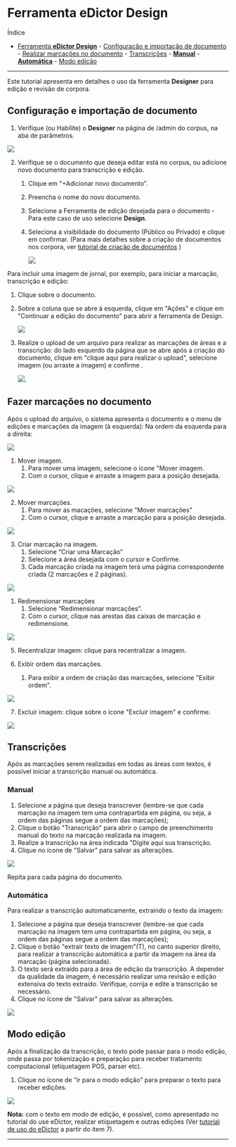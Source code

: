 # Ferramenta **eDictor Design**

Índice

- [Ferramenta **eDictor Design**](#ferramenta-edictor-design)
      - [Configuração e importação de documento](#configuração-e-importação-de-documento)
      - [Realizar marcações no documento](#realizar-marcações-no-documento)
      - [Transcrições](#transcrições)
        - [**Manual**](#manual)
        - [**Automática**](#automática)
      - [Modo edição](#modo-edição)

---

Este tutorial apresenta em detalhes o uso da ferramenta **Designer** para edição e revisão de corpora.

## Configuração e importação de documento

1. Verifique (ou Habilite) o **Designer** na página de /admin do corpus, na aba de parâmetros.

![](./images/du/designer-1.png)

2. Verifique se o documento que deseja editar está no corpus, ou adicione novo documento para transcrição e edição.

   1. Clique em "+Adicionar novo documento".
   2. Preencha o nome do novo documento.
   3. Selecione a Ferramenta de edição desejada para o documento - Para este caso de uso selecione **Design**.
   4. Seleciona a visibilidade do documento (Público ou Privado) e clique em confirmar. (Para mais detalhes sobre a criação de documentos nos corpora, ver [tutorial de criação de documentos](../../edictor/pt-br/create-document.md) )

      ![](./images/du/designer-2.png)

Para incluir uma imagem de jornal, por exemplo, para iniciar a marcação, transcrição e edição:

1. Clique sobre o documento.
2. Sobre a coluna que se abre à esquerda, clique em "Ações" e clique em "Continuar a edição do documento" para abrir a ferramenta de Design.

   ![](./images/du/designer-3.png)

3. Realize o upload de um arquivo para realizar as marcações de áreas e a transcrição: do lado esquerdo da página que se abre após a criação do documento, clique em "clique aqui para realizar o upload", selecione imagem (ou arraste a imagem) e confirme .

   ![](./images/du/designer-4.png).

## Fazer marcações no documento

Após o upload do arquivo, o sistema apresenta o documento e o menu de edições e marcações da imagem (à esquerda):
Na ordem da esquerda para a direita:

![](./images/du/designer-5.png)

1. Mover imagem.
   1. Para mover uma imagem, selecione o ícone "Mover imagem.
   2. Com o cursor, clique e arraste a imagem para a posição desejada.

![](./images/du/designer-6.png)

2. Mover marcações.
   1. Para mover as macações, selecione "Mover marcações"
   2. Com o cursor, clique e arraste a marcação para a posição desejada.

![](./images/du/designer-7.png)

3. Criar marcação na imagem.
   1. Selecione “Criar uma Marcação”
   2. Selecione a área desejada com o cursor e Confirme.
   3. Cada marcação criada na imagem terá uma página correspondente criada (2 marcações e 2 páginas).

![](./images/du/designer-8.png)

1. Redimensionar marcações
   1. Selecione “Redimensionar marcações”.
   2. Com o cursor, clique nas arestas das caixas de marcação e redimensione.

![](./images/du/designer-9.png)

5. Recentralizar imagem: clique para recentralizar a imagem.

6. Exibir ordem das marcações.
   1. Para exibir a ordem de criação das marcações, selecione "Exibir ordem".

![](./images/du/designer-10.png)

7. Excluir imagem: clique sobre o ícone "Excluir imagem" e confirme.

![](./images/du/designer-11.png)

## Transcrições

Após as marcações serem realizadas em todas as áreas com textos, é possível iniciar a transcrição manual ou automática.

### Manual

1. Selecione a página que deseja transcrever (lembre-se que cada marcação na imagem tem uma contrapartida em página, ou seja, a ordem das páginas segue a ordem das marcações);
2. Clique o botão "Transcrição" para abrir o campo de preenchimento manual do texto na marcação realizada na imagem.
3. Realize a transcrição na área indicada "Digite aqui sua transcrição.
4. Clique no ícone de "Salvar" para salvar as alterações.

![](./images/du/designer-12.png)

Repita para cada página do documento.

### Automática

Para realizar a transcrição automaticamente, extraindo o texto da imagem:

1. Selecione a página que deseja transcrever (lembre-se que cada marcação na imagem tem uma contrapartida em página, ou seja, a ordem das páginas segue a ordem das marcações);
2. Clique o botão "extrair texto de imagem"(T), no canto superior direito, para realizar a transcrição automática a partir da imagem na área da marcação (página selecionada).
3. O texto será extraído para a área de edição da transcrição. A depender da qualidade da imagem, é necessário realizar uma revisão e edição extensiva do texto extraído. Verifique, corrija e edite a transcrição se necessário.
4. Clique no ícone de "Salvar" para salvar as alterações.

![](./images/du/designer-13.png)

## Modo edição

Após a finalização da transcrição, o texto pode passar para o modo edição, onde passa por tokenização e preparação para receber tratamento computacional (etiquetagem POS, parser etc).

1. Clique no ícone de "ir para o modo edição" para preparar o texto para receber edições.

![](./images/du/designer-14.png)

**Nota:** com o texto em modo de edição, é possível, como apresentado no tutorial do use eDictor, realizar etiquetagem e outras edições (Ver [tutorial de uso do eDictor](../../edictor/pt-br/edictor-usage.md) a partir do item 7).

---
